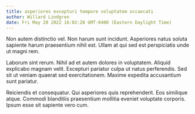 ```yaml
---
title: asperiores excepturi tempore voluptatem occaecati
author: Willard Lindgren
date: Fri May 20 2022 16:02:28 GMT-0400 (Eastern Daylight Time)
---
```

Non autem distinctio vel. Non harum sunt incidunt. Asperiores natus soluta sapiente harum praesentium nihil est. Ullam at qui sed est perspiciatis unde ut magni rem.

 Laborum sint rerum. Nihil ad et autem dolores in voluptatem. Aliquid explicabo magnam velit. Excepturi pariatur culpa ut natus perferendis. Sed sit ut veniam quaerat sed exercitationem. Maxime expedita accusantium sunt pariatur.

 Reiciendis et consequatur. Qui asperiores quis reprehenderit. Eos similique atque. Commodi blanditiis praesentium mollitia eveniet voluptate corporis. Ipsum esse sit sapiente vero cum.